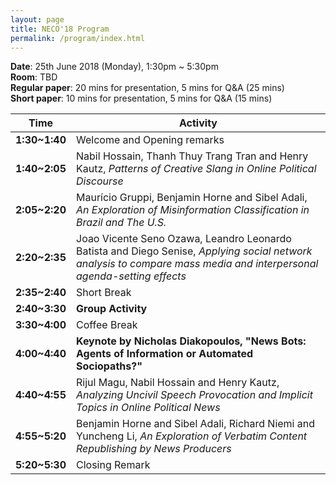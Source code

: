```yaml
---
layout: page
title: NECO'18 Program
permalink: /program/index.html
---
```


>

**Date**: 25th June 2018 (Monday), 1:30pm ~ 5:30pm<br/>
**Room**: TBD<br/>
**Regular paper**: 20 mins for presentation, 5 mins for Q&A (25 mins)<br/>
**Short paper**: 10 mins for presentation, 5 mins for Q&A (15 mins)

<center>

Time | Activity
:---:|---
**1:30~1:40** | Welcome and Opening remarks
**1:40~2:05** | Nabil Hossain, Thanh Thuy Trang Tran and Henry Kautz,  *Patterns of Creative Slang in Online Political Discourse*
**2:05~2:20** | Maurício Gruppi, Benjamin Horne and Sibel Adali, *An Exploration of Misinformation Classification in Brazil and The U.S.*
**2:20~2:35**  |Joao Vicente Seno Ozawa, Leandro Leonardo Batista and Diego Senise, *Applying social network analysis to compare mass media and interpersonal agenda-setting effects*
**2:35~2:40** |  Short Break
**2:40~3:30** |  **Group Activity**
**3:30~4:00** |  Coffee Break
**4:00~4:40**  | **Keynote by Nicholas Diakopoulos, "News Bots: Agents of Information or Automated Sociopaths?"**
**4:40~4:55** |  Rijul Magu, Nabil Hossain and Henry Kautz, *Analyzing Uncivil Speech Provocation and Implicit Topics in Online Political News*
**4:55~5:20** |  Benjamin Horne and Sibel Adali, Richard Niemi and Yuncheng Li, *An Exploration of Verbatim Content Republishing by News Producers* 
**5:20~5:30** |Closing Remark

</center>
